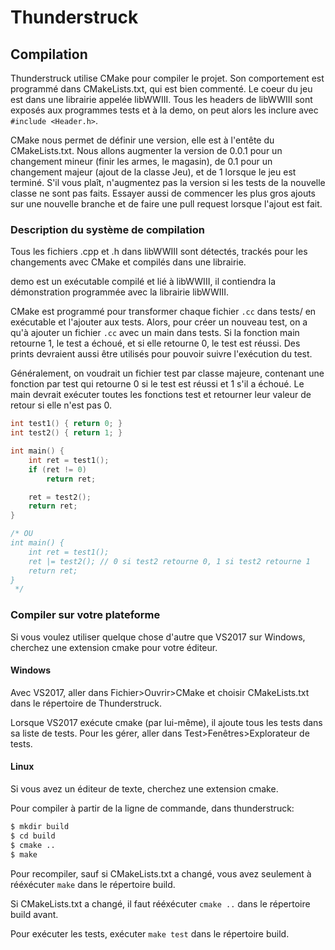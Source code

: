 # Thunderstruck

## Compilation

Thunderstruck utilise CMake pour compiler le projet. Son comportement est programmé dans CMakeLists.txt, qui est bien commenté. Le coeur du jeu est dans une librairie appelée libWWIII. Tous les headers de libWWIII sont exposés aux programmes tests et à la demo, on peut alors les inclure avec `#include <Header.h>`.

CMake nous permet de définir une version, elle est à l'entête du CMakeLists.txt. Nous allons augmenter la version de 0.0.1 pour un changement mineur (finir les armes, le magasin), de 0.1 pour un changement majeur (ajout de la classe Jeu), et de 1 lorsque le jeu est terminé. S'il vous plaît, n'augmentez pas la version si les tests de la nouvelle classe ne sont pas faits. Essayer aussi de commencer les plus gros ajouts sur une nouvelle branche et de faire une pull request lorsque l'ajout est fait.

### Description du système de compilation

Tous les fichiers .cpp et .h dans libWWIII sont détectés, trackés pour les changements avec CMake et compilés dans une librairie.

demo est un exécutable compilé et lié à libWWIII, il contiendra la démonstration programmée avec la librairie libWWIII.

CMake est programmé pour transformer chaque fichier `.cc` dans tests/ en exécutable et l'ajouter aux tests. Alors, pour créer un nouveau test, on a qu'à ajouter un fichier `.cc` avec un main dans tests. Si la fonction main retourne 1, le test a échoué, et si elle retourne 0, le test est réussi. Des prints devraient aussi être utilisés pour pouvoir suivre l'exécution du test.

Généralement, on voudrait un fichier test par classe majeure, contenant une fonction par test qui retourne 0 si le test est réussi et 1 s'il a échoué. Le main devrait exécuter toutes les fonctions test et retourner leur valeur de retour si elle n'est pas 0.

```c
int test1() { return 0; }
int test2() { return 1; }

int main() {
	int ret = test1();
	if (ret != 0)
		return ret;

	ret = test2();
	return ret;
}

/* OU
int main() {
	int ret = test1();
	ret |= test2(); // 0 si test2 retourne 0, 1 si test2 retourne 1
	return ret;
}
 */
```

### Compiler sur votre plateforme

Si vous voulez utiliser quelque chose d'autre que VS2017 sur Windows, cherchez une extension cmake pour votre éditeur.

#### Windows

Avec VS2017, aller dans Fichier>Ouvrir>CMake et choisir CMakeLists.txt
dans le répertoire de Thunderstruck.

Lorsque VS2017 exécute cmake (par lui-même), il ajoute tous les tests dans sa liste de tests. Pour les gérer, aller dans Test>Fenêtres>Explorateur de tests.

#### Linux

Si vous avez un éditeur de texte, cherchez une extension cmake.

Pour compiler à partir de la ligne de commande, dans thunderstruck:

```sh
$ mkdir build
$ cd build
$ cmake ..
$ make
```

Pour recompiler, sauf si CMakeLists.txt a changé, vous avez seulement à rééxécuter `make` dans le répertoire build.

Si CMakeLists.txt a changé, il faut rééxécuter `cmake ..` dans le répertoire build avant.

Pour exécuter les tests, exécuter `make test` dans le répertoire build.
